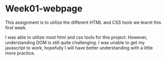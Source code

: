 # Week01-webpage
This assignment is to utilize the different HTML and CSS tools we learnt this first week.

I was able to utilize most html and css tools for this project. However, understanding DOM is still quite challenging. I was unable to get my javascript to work, hopefully I will have better understanding with a little more practice.
